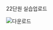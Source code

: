 22단원 실습업로드 



![다운로드](https://github.com/GDSC-SWU/2023-AI-ML-study/assets/81478444/c605d4c4-47e5-40a7-9693-b9eb508b5a09)
